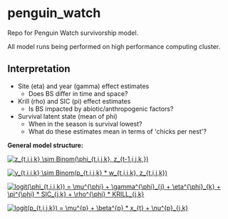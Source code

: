 # penguin_watch
Repo for Penguin Watch survivorship model.

All model runs being performed on high performance computing cluster.

## Interpretation
- Site (eta) and year (gamma) effect estimates
    - Does BS differ in time and space?
- Krill (rho) and SIC (pi) effect estimates
    - Is BS impacted by abiotic/anthropogenic factors?
- Survival latent state (mean of phi)
    - When in the season is survival lowest?
    - What do these estimates mean in terms of 'chicks per nest'?

**General model structure:**

<a href="https://www.codecogs.com/eqnedit.php?latex=z_{t,i,j,k}&space;\sim&space;Binom(\phi_{t,i,j,k},&space;z_{t-1,i,j,k,})" target="_blank"><img src="https://latex.codecogs.com/gif.latex?z_{t,i,j,k}&space;\sim&space;Binom(\phi_{t,i,j,k},&space;z_{t-1,i,j,k,})" title="z_{t,i,j,k} \sim Binom(\phi_{t,i,j,k}, z_{t-1,i,j,k,})" /></a>

<a href="https://www.codecogs.com/eqnedit.php?latex=y_{t,i,j,k}&space;\sim&space;Binom(p_{t,i,j,k}&space;*&space;w_{t,i,j,k},&space;z_{t,i,j,k})" target="_blank"><img src="https://latex.codecogs.com/gif.latex?y_{t,i,j,k}&space;\sim&space;Binom(p_{t,i,j,k}&space;*&space;w_{t,i,j,k},&space;z_{t,i,j,k})" title="y_{t,i,j,k} \sim Binom(p_{t,i,j,k} * w_{t,i,j,k}, z_{t,i,j,k})" /></a>

<a href="https://www.codecogs.com/eqnedit.php?latex=logit(\phi_{t,i,j,k})&space;=&space;\mu^{\phi}&space;&plus;&space;\gamma^{\phi}_{j}&space;&plus;&space;\eta^{\phi}_{k}&space;&plus;&space;\pi^{\phi}&space;*&space;SIC_{j,k}&space;&plus;&space;\rho^{\phi}&space;*&space;KRILL_{j,k}" target="_blank"><img src="https://latex.codecogs.com/gif.latex?logit(\phi_{t,i,j,k})&space;=&space;\mu^{\phi}&space;&plus;&space;\gamma^{\phi}_{j}&space;&plus;&space;\eta^{\phi}_{k}&space;&plus;&space;\pi^{\phi}&space;*&space;SIC_{j,k}&space;&plus;&space;\rho^{\phi}&space;*&space;KRILL_{j,k}" title="logit(\phi_{t,i,j,k}) = \mu^{\phi} + \gamma^{\phi}_{j} + \eta^{\phi}_{k} + \pi^{\phi} * SIC_{j,k} + \rho^{\phi} * KRILL_{j,k}" /></a>

<a href="https://www.codecogs.com/eqnedit.php?latex=logit(p_{t,i,j,k})&space;=&space;\mu^{p}&space;&plus;&space;\beta^{p}&space;*&space;x_{t}&space;&plus;&space;\nu^{p}_{j,k}" target="_blank"><img src="https://latex.codecogs.com/gif.latex?logit(p_{t,i,j,k})&space;=&space;\mu^{p}&space;&plus;&space;\beta^{p}&space;*&space;x_{t}&space;&plus;&space;\nu^{p}_{j,k}" title="logit(p_{t,i,j,k}) = \mu^{p} + \beta^{p} * x_{t} + \nu^{p}_{j,k}" /></a>
